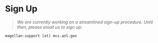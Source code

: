 Sign Up
=======

> *We are currently working on a streamlined sign-up procedure. Until then,
> please email us to sign up:*

`magellan-support [at] mcs.anl.gov`
